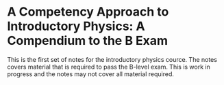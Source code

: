 # A Competency Approach to Introductory Physics: A Compendium to the B Exam

This is the first set of notes for the introductory physics cource. The notes
covers material that is required to pass the B-level exam. This is work in progress
and the notes may not cover all material required.
